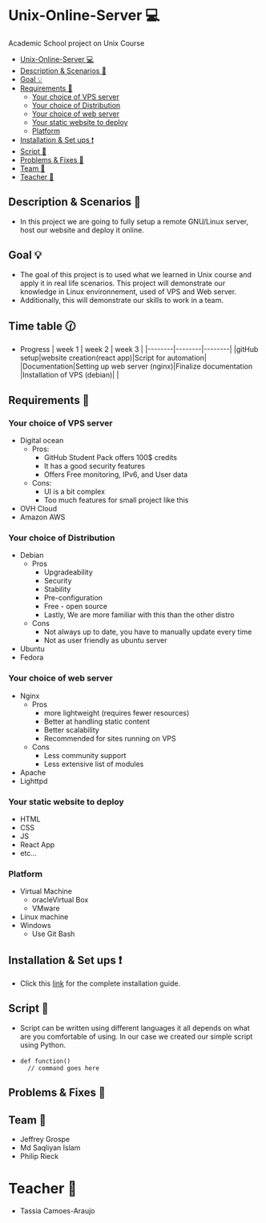# Unix-Online-Server :computer:
 Academic School project on Unix Course

 - [Unix-Online-Server :computer:](#unix-online-server-computer)
  - [Description & Scenarios :newspaper:](#description--scenarios-newspaper)
  - [Goal :bulb:](#goal-bulb)
  - [Requirements :key:](#requirements-key)
    - [Your choice of VPS server](#your-choice-of-vps-server)
    - [Your choice of Distribution](#your-choice-of-distribution)
    - [Your choice of web server](#your-choice-of-web-server)
    - [Your static website to deploy](#your-static-website-to-deploy)
    - [Platform](#platform)
  - [Installation & Set ups :heavy_exclamation_mark:](#installation--set-ups-heavy_exclamation_mark)
  - [Script :notebook:](#script-notebook)
  - [Problems & Fixes :hammer:](#problems--fixes-hammer)
  - [Team :two_men_holding_hands:](#team-two_men_holding_hands)
- [Teacher :cop:](#teacher-cop)

## Description & Scenarios :newspaper:
- In this project we are going to fully setup a remote GNU/Linux server, host our website and deploy it online.


## Goal :bulb:
- The goal of this project is to used what we learned in  Unix course and apply it in real life scenarios. This project will demonstrate our knowledge in Linux environnement, used of VPS and Web server.
- Additionally, this will demonstrate our skills to work in a team.

## Time table :clock130:
- Progress
  | week 1 | week 2 | week 3 |
  |--------|--------|--------|
  |gitHub setup|website creation(react app)|Script for automation|
  |Documentation|Setting up web server (nginx)|Finalize documentation
  |Installation of VPS (debian)|
  |
## Requirements :key:
### Your choice of VPS server
  - Digital ocean
    - Pros:
      - GitHub Student Pack offers 100$ credits
      - It has a good security features
      - Offers Free monitoring, IPv6, and User data
    - Cons:
      - UI is a bit complex
      - Too much features for small project like this
  - OVH Cloud
  - Amazon AWS
  
### Your choice of Distribution
  - Debian
    - Pros
      - Upgradeability
      - Security
      - Stability
      - Pre-configuration
      - Free - open source
      - Lastly, We are more familiar with this than the other distro
    - Cons
      - Not always up to date, you have to manually update every time
      - Not as user friendly as ubuntu server
  - Ubuntu
  - Fedora
  
### Your choice of web server
  - Nginx
    - Pros
      - more lightweight (requires fewer resources)
      - Better at handling static content
      - Better scalability
      - Recommended for sites running on VPS
    - Cons
      - Less community support
      - Less extensive list of modules
  - Apache
  - Lighttpd

### Your static website to deploy
  - HTML
  - CSS
  - JS
  - React App
  - etc...

### Platform
  -   Virtual Machine
      -   oracleVirtual Box
      -   VMware
  - Linux machine
  - Windows
    - Use Git Bash

## Installation & Set ups :heavy_exclamation_mark:
- Click this [link](INSTALL.md) for the complete installation guide.

## Script :notebook:
- Script can be written using different languages it all depends on what are you comfortable of using. In our case we created our simple script using Python.
- ```
  def function()
    // command goes here
  ```

## Problems & Fixes :hammer:
<!-- TODO: -->

## Team :two_men_holding_hands:
- Jeffrey Grospe
- Md Saqliyan Islam
- Philip Rieck
# Teacher :cop:
- Tassia Camoes-Araujo